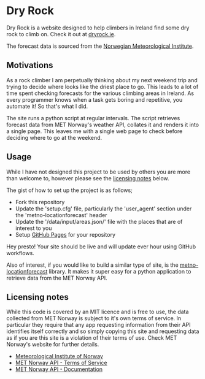 # Dry Rock

Dry Rock is a website designed to help climbers in Ireland find some dry rock to
climb on. Check it out at [dryrock.ie](https://dryrock.ie).

The forecast data is sourced from the [Norwegian Meteorological
Institute](https://www.met.no/en).

## Motivations

As a rock climber I am perpetually thinking about my next weekend trip and
trying to decide where looks like the driest place to go. This leads to a lot of
time spent checking forecasts for the various climbing areas in Ireland. As
every programmer knows when a task gets boring and repetitive, you automate it!
So that's what I did.

The site runs a python script at regular intervals. The script retrieves
forecast data from MET Norway's weather API, collates it and renders it into a
single page. This leaves me with a single web page to check before deciding
where to go at the weekend.

## Usage

While I have not designed this project to be used by others you are more than
welcome to, however please see the [licensing notes](#licensing-notes) below.

The gist of how to set up the project is as follows;

- Fork this repository
- Update the 'setup.cfg' file, particularly the 'user_agent' section under the
  'metno-locationforecast' header
- Update the '/data/input/areas.json/' file with the places that are of interest
  to you
- Setup [GitHub Pages](https://pages.github.com/) for your repository

Hey presto! Your site should be live and will update ever hour using GitHub
workflows.

Also of interest, if you would like to build a similar type of site, is the
[metno-locationforecast](https://github.com/Rory-Sullivan/metno-locationforecast)
library. It makes it super easy for a python application to retrieve data from
the MET Norway API.

## Licensing notes

While this code is covered by an MIT licence and is free to use, the data
collected from MET Norway is subject to it's own terms of service. In particular
they require that any app requesting information from their API identifies
itself correctly and so simply copying this site and requesting data as if you
are this site is a violation of their terms of use. Check MET Norway's website
for further details.

- [Meteorological Institute of Norway](https://www.met.no/en)
- [MET Norway API - Terms of Service](https://api.met.no/doc/TermsOfService)
- [MET Norway API - Documentation](https://api.met.no/)

